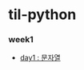 # til-python

### week1
- [day1 : 문자열](https://github.com/duoh20/til-python/blob/main/week1/day1.md)